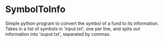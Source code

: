 # SymbolToInfo
Simple python program to convert the symbol of a fund to its information. Takes in a list of symbols in 'input.txt', one per line, and spits out information into 'ouput.txt', separated by commas.
